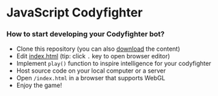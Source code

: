 # JavaScript Codyfighter

### How to start developing your Codyfighter bot?

- Clone this repository (you can also [download](https://github.com/codyfight/js-codyfighter/archive/refs/heads/main.zip) the content)
- Edit [index.html](https://github.com/codyfight/js-codyfighter/blob/main/index.html) (tip: click `.` key to open browser editor)
- Implement `play()` function to inspire intelligence for your codyfighter
- Host source code on your local computer or a server
- Open `/index.html` in a browser that supports WebGL
- Enjoy the game!
